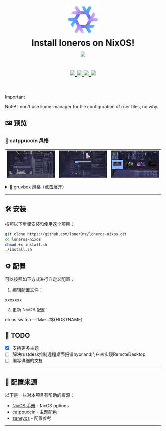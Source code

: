 <h1 align="center">
   <img src="assets/preview/nixos-logo.png" width="100px" />
   <br>
      Install loneros on NixOS!
   <br>
      <img src="https://raw.githubusercontent.com/catppuccin/catppuccin/main/assets/palette/macchiato.png" width="600px" /> <br>
   <div align="center">

   <div align="center">
      <p></p>
      <div align="center">
         <a href="https://github.com/lonerOrz/loneros-nixos/stargazers">
            <img src="https://img.shields.io/github/stars/lonerOrz/loneros-nixos?color=F5BDE6&labelColor=303446&style=for-the-badge&logo=starship&logoColor=F5BDE6">
         </a>
         <a href="https://github.com/lonerOrz/loneros-nixos/">
            <img src="https://img.shields.io/github/repo-size/lonerOrz/loneros-nixos?color=C6A0F6&labelColor=303446&style=for-the-badge&logo=github&logoColor=C6A0F6">
         </a>
         <a href="https://nixos.org">
            <img src="https://img.shields.io/badge/NixOS-Unstable-blue?style=for-the-badge&logo=NixOS&logoColor=white&label=NixOS&labelColor=303446&color=91D7E3">
         </a>
         <a href="https://github.com/lonerOrz/loneros-nixos/blob/main/LICENSE">
            <img src="https://img.shields.io/static/v1.svg?style=for-the-badge&label=License&message=MIT&colorA=313244&colorB=F5A97F&logo=unlicense&logoColor=F5A97F&"/>
         </a>
      </div>
      <br>
   </div>
</h1>

> [!IMPORTANT]
> Note! I don't use home-manager for the configuration of user files, no why.

## 🖼️ 预览

### 🌟 catppuccin 风格

| ![pre-1](assets/preview/cat1.png) | ![pre-2](assets/preview/cat2.png) | ![pre-3](assets/preview/cat3.png) |
|:---------------------------------:|:---------------------------------:|:---------------------------------:|

<details>
  <summary> 🎨 gruvbox 风格（点击展开）</summary>

  <br>

| ![pre-1](assets/preview/box1.png) | ![pre-2](assets/preview/box2.png) | ![pre-3](assets/preview/box3.png) |
|:---------------------------------:|:---------------------------------:|:---------------------------------:|

</details>

---

## 🛠️ 安装

按照以下步骤安装和使用这个项目：

```bash
git clone https://github.com/lonerOrz/loneros-nixos.git
cd loneros-nixos
chmod +x install.sh
./install.sh
```

## ⚙️ 配置

可以按照如下方式进行自定义配置：

1. 编辑配置文件：

xxxxxxx

2. 更新 NixOS 配置：

nh os switch --flake .#${HOSTNAME}

## 📝 TODO

- [x] 支持更多主题
- [ ] 解决rustdesk控制远程桌面报错hyprland门户未实现RemoteDesktop
- [ ] 编写详细的文档

---

## 🔗 配置来源

以下是一些对本项目有帮助的资源：

- [NixOS 手册](https://nixos.org/manual/) -  NixOS options
- [catppuccin](https://github.com/catppuccin/nixos) - 主题配色
- [zaneyos](https://gitlab.com/Zaney/zaneyos) - 配置参考


---
